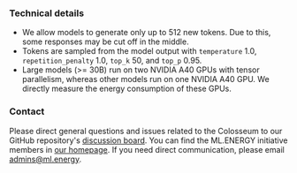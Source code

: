 ### Technical details

- We allow models to generate only up to 512 new tokens. Due to this, some responses may be cut off in the middle.
- Tokens are sampled from the model output with `temperature` 1.0, `repetition_penalty` 1.0, `top_k` 50, and `top_p` 0.95.
- Large models (>= 30B) run on two NVIDIA A40 GPUs with tensor parallelism, whereas other models run on one NVIDIA A40 GPU. We directly measure the energy consumption of these GPUs.

### Contact

Please direct general questions and issues related to the Colosseum to our GitHub repository's [discussion board](https://github.com/ml-energy/leaderboard/discussions).
You can find the ML.ENERGY initiative members in [our homepage](https://ml.energy#members).
If you need direct communication, please email admins@ml.energy.
